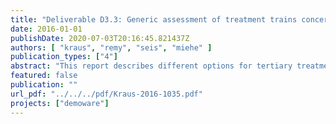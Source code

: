 ```yaml
---
title: "Deliverable D3.3: Generic assessment of treatment trains concerning their environmental impact and risk reduction potential"
date: 2016-01-01
publishDate: 2020-07-03T20:16:45.821437Z
authors: [ "kraus", "remy", "seis", "miehe" ]
publication_types: ["4"]
abstract: "This report describes different options for tertiary treatment of secondary effluent from municipal wastewater treatment plants for the purpose of water reuse. For each of the treatment trains, associated environmental impact (represented by energy demand and related global warming potential) and risk reduction potential (i.e. removal of chemical and microbial contaminants) are described based on the results of the DEMOWARE case studies. This should inform water professionals about impacts and benefits of different options for producing reclaimed water, enabling an informed decision on an adequate treatment train depending on the water quality targets for the respective reuse purpose."
featured: false
publication: ""
url_pdf: "../../../pdf/Kraus-2016-1035.pdf"
projects: ["demoware"]
---
```


